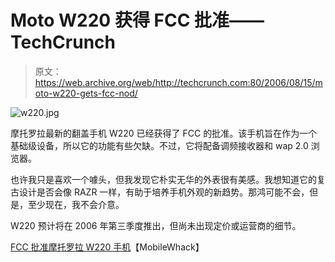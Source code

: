 # Moto W220 获得 FCC 批准——TechCrunch

> 原文：<https://web.archive.org/web/http://techcrunch.com:80/2006/08/15/moto-w220-gets-fcc-nod/>

![w220.jpg](img/b2447ecd2161a1ead32ed360396dbc69.png)

摩托罗拉最新的翻盖手机 W220 已经获得了 FCC 的批准。该手机旨在作为一个基础级设备，所以它的功能有些欠缺。不过，它将配备调频接收器和 wap 2.0 浏览器。

也许我只是喜欢一个噱头，但我发现它朴实无华的外表很有美感。我想知道它的复古设计是否会像 RAZR 一样，有助于培养手机外观的新趋势。那鸿可能不会，但是，至少现在，我不会介意。

W220 预计将在 2006 年第三季度推出，但尚未出现定价或运营商的细节。

[FCC 批准摩托罗拉 W220 手机](https://web.archive.org/web/20210304194702/http://www.mobilewhack.com/reviews/fcc_approves_motorola_w220_cell_phone.html)【MobileWhack】